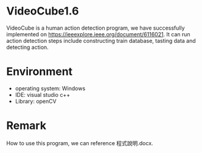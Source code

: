 # VideoCube1.6
VideoCube is a human action detection program, we have successfully implemented on https://ieeexplore.ieee.org/document/6116021. It can run action detection steps include constructing train database, tasting data and detecting action.

# Environment
* operating system: Windows
* IDE: visual studio c++
* Library: openCV

# Remark
How to use this program, we can reference 程式說明.docx.
